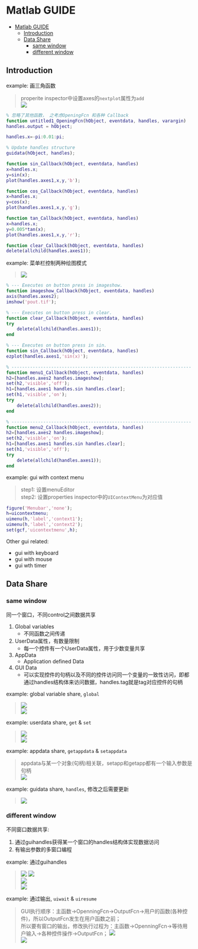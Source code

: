 # Matlab GUIDE

- [Matlab GUIDE](#matlab-guide)
  - [Introduction](#introduction)
  - [Data Share](#data-share)
    - [same window](#same-window)
    - [different window](#different-window)

## Introduction

example: 画三角函数
> properite inspector中设置axes的`nextplot`属性为`add`  
> ![](res/sincostan.png)

```matlab
% 忽略了其他函数， 之考虑OpeningFcn 和各种 Callback
function untitled1_OpeningFcn(hObject, eventdata, handles, varargin)
handles.output = hObject;

handles.x=-pi:0.01:pi;

% Update handles structure
guidata(hObject, handles);

function sin_Callback(hObject, eventdata, handles)
x=handles.x;
y=sin(x);
plot(handles.axes1,x,y,'b');

function cos_Callback(hObject, eventdata, handles)
x=handles.x;
y=cos(x);
plot(handles.axes1,x,y,'g');

function tan_Callback(hObject, eventdata, handles)
x=handles.x;
y=0.005*tan(x);
plot(handles.axes1,x,y,'r');

function clear_Callback(hObject, eventdata, handles)
delete(allchild(handles.axes1));
```

example: 菜单栏控制两种绘图模式
> ![](res/guiwithmenu.png)

```matlab
% --- Executes on button press in imageshow.
function imageshow_Callback(hObject, eventdata, handles)
axis(handles.axes2);
imshow('pout.tif');

% --- Executes on button press in clear.
function clear_Callback(hObject, eventdata, handles)
try
    delete(allchild(handles.axes1));
end

% --- Executes on button press in sin.
function sin_Callback(hObject, eventdata, handles)
ezplot(handles.axes1,'sin(x)');

% --------------------------------------------------------------------
function menu1_Callback(hObject, eventdata, handles)
h2=[handles.axes2 handles.imageshow];
set(h2,'visible','off');
h1=[handles.axes1 handles.sin handles.clear];
set(h1,'visible','on');
try
    delete(allchild(handles.axes2));
end

% --------------------------------------------------------------------
function menu2_Callback(hObject, eventdata, handles)
h2=[handles.axes2 handles.imageshow];
set(h2,'visible','on');
h1=[handles.axes1 handles.sin handles.clear];
set(h1,'visible','off');
try
    delete(allchild(handles.axes1));
end
```

example: gui with context menu
> step1: 设置menuEditor  
> step2: 设置properties inspector中的`UIContextMenu`为对应值

```matlab
figure('Menubar','none');
h=uicontextmenu;
uimenu(h,'label','context1');
uimenu(h,'label','context2');
set(gcf,'uicontextmenu',h);
```

Other gui related:
- gui with keyboard
- gui with mouse
- gui wth timer

## Data Share

### same window

同一个窗口，不同control之间数据共享
1. Global variables
    - 不同函数之间传递
2. UserData属性，有数量限制
    - 每一个控件有一个UserData属性，用于少数变量共享
3. AppData
    - Application defined Data
4. GUI Data
    - 可以实现控件的句柄以及不同的控件访问同一个变量的一致性访问，即都通过handles结构体来访问数据，handles.tag就是tag对应控件的句柄

example: global variable share, `global`
> ![](res/share_global01.png)  
> ![](res/share_global02.png)  

example: userdata share, `get` & `set`
> ![](res/share_userdata01.png)  
> ![](res/share_userdata02.png)  

example: appdata share, `getappdata` & `setappdata`
> appdata与某一个对象(句柄)相关联，setapp和getapp都有一个输入参数是句柄  
> ![](res/share_appdata01.png)

example: guidata share, `handles`, 修改之后需要更新
> ![](res/share_guidata01.png)

### different window

不同窗口数据共享:
1. 通过guihandles获得某一个窗口的handles结构体实现数据访问
2. 有输出参数的多窗口编程

example: 通过guihandles
> ![](res/multiwin_share_handles01.png)
> ![](res/multiwin_share_handles02.png)  
> ![](res/multiwin_share_handles03.png)  
> ![](res/multiwin_share_handles04.png)  

example: 通过输出, `uiwait` & `uiresume`
> GUI执行顺序：主函数→OpenningFcn→OutputFcn→用户的函数(各种控件)，所以OutputFcn发生在用户函数之前；  
> 所以要有窗口的输出，修改执行过程为：主函数→OpenningFcn→等待用户输入→各种控件操作→OutputFcn；
> ![](res/multiwin_share_handles05.png)  
> ![](res/multiwin_share_handles06.png)  